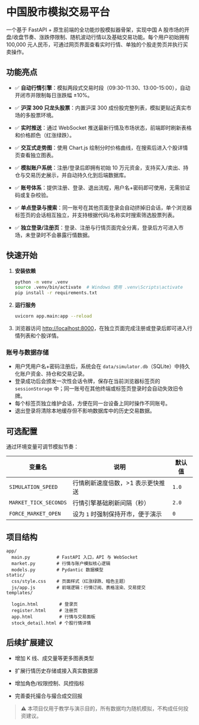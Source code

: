 # 中国股市模拟交易平台


一个基于 FastAPI + 原生前端的全功能炒股模拟器骨架，实现中国 A 股市场的开盘/收盘节奏、涨跌停限制、随机波动行情以及基础交易功能。每个用户初始拥有 100,000 元人民币，可通过网页界面查看实时行情、单独的个股走势页并执行买卖操作。

## 功能亮点

- ✅ **自动行情引擎**：模拟两段式交易时段（09:30-11:30、13:00-15:00），自动开闭市并限制每日涨跌幅 ±10%。

- ✅ **沪深 300 只龙头股票**：内置沪深 300 成份股完整列表，模拟更贴近真实市场的多股票环境。
- ✅ **实时推送**：通过 WebSocket 推送最新行情及市场状态，前端即时刷新表格和价格颜色（红涨绿跌）。
- ✅ **交互式走势图**：使用 Chart.js 绘制分时价格曲线，在搜索后进入个股详情页查看独立图表。
- ✅ **模拟账户系统**：注册/登录后即拥有初始 10 万元资金，支持买入/卖出、持仓与交易历史展示，并自动持久化到后端数据库。
- ✅ **账号体系**：提供注册、登录、退出流程，用户名+密码即可使用，无需验证码或复杂校验。
- ✅ **单点登录与搜索**：同一账号在其他页面登录会自动挤掉旧会话，单个浏览器标签页的会话相互独立，并支持根据代码/名称实时搜索筛选股票列表。
- ✅ **独立登录/注册页**：登录、注册与行情页面完全分离，登录后方可进入市场，未登录时不会暴露行情数据。


## 快速开始

1. **安装依赖**

   ```bash
   python -m venv .venv
   source .venv/bin/activate  # Windows 使用 .venv\Scripts\activate
   pip install -r requirements.txt
   ```

2. **运行服务**

   ```bash
   uvicorn app.main:app --reload
   ```


3. 浏览器访问 [http://localhost:8000](http://localhost:8000)，在独立页面完成注册或登录后即可进入行情列表和个股详情。

### 账号与数据存储

- 用户凭用户名+密码注册后，系统会在 `data/simulator.db`（SQLite）中持久化账户资金、持仓和交易记录。
- 登录成功后会颁发一次性会话令牌，保存在当前浏览器标签页的 `sessionStorage` 中；同一账号在其他终端或标签页登录时会自动失效旧令牌。
- 每个标签页独立维护会话，方便在同一台设备上同时操作不同账号。
- 退出登录将清除本地缓存但不影响数据库中的历史交易数据。


## 可选配置

通过环境变量可调节模拟节奏：

| 变量名 | 说明 | 默认值 |
| ------ | ---- | ------ |
| `SIMULATION_SPEED` | 行情刷新速度倍数，>1 表示更快推送 | `1.0` |
| `MARKET_TICK_SECONDS` | 行情引擎基础刷新间隔（秒） | `2.0` |
| `FORCE_MARKET_OPEN` | 设为 `1` 时强制保持开市，便于演示 | `0` |

## 项目结构

```
app/
  main.py          # FastAPI 入口，API 与 WebSocket
  market.py        # 行情与账户模拟核心逻辑
  models.py        # Pydantic 数据模型
static/
  css/style.css    # 页面样式（红涨绿跌、暗色主题）
  js/app.js        # 前端逻辑：行情订阅、表格渲染、交易提交
templates/

  login.html        # 登录页
  register.html     # 注册页
  app.html          # 行情与交易面板
  stock_detail.html # 个股行情详情

```

## 后续扩展建议

- 增加 K 线、成交量等更多图表类型

- 扩展行情历史存储或接入真实数据源
- 增加角色/权限控制、风控指标

- 完善委托撮合与撮合成交回报

> ⚠️ 本项目仅用于教学与演示目的，所有数据均为随机模拟，不构成任何投资建议。
